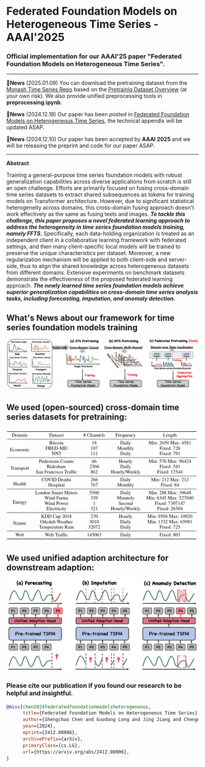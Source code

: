 # Federated Foundation Models on Heterogeneous Time Series - AAAI'2025

### Official implementation for our AAAI'25 paper "Federated Foundation Models on Heterogeneous Time Series".

---

:triangular_flag_on_post:**News** (2025.01.09) You can download the pretraining dataset from the [Monash Time Series Repo](https://forecastingdata.org/) based on the [Pretrainig Dataset Overview](#Datasets) (at your own risk). We also provide unified preprocessing tools in **preprocessing.ipynb**. 

:triangular_flag_on_post:**News** (2024.12.18) Our paper has been posted in [Federated Foundation Models on Heterogeneous Time Series](https://arxiv.org/abs/2412.08906), the technical appendix will be updated ASAP.

:triangular_flag_on_post:**News** (2024.12.10) Our paper has been accepted by **AAAI 2025** and we will be releasing the preprint and code for our paper ASAP.

---
**Abstract**

Training a general-purpose time series foundation models with robust generalization capabilities across diverse applications from scratch is still an open challenge. Efforts are primarily focused on fusing cross-domain time series datasets to extract shared subsequences as tokens for training models on Transformer architecture. However, due to significant statistical heterogeneity across domains, this cross-domain fusing approach doesn't work effectively as the same as fusing texts and images. ***To tackle this challenge, this paper proposes a novel federated learning approach to address the heterogeneity in time series foundation models training, namely FFTS.*** Specifically, each data-holding organization is treated as an independent client in a collaborative learning framework with federated settings, and then many client-specific local models will be trained to preserve the unique characteristics per dataset. Moreover, a new regularization mechanism will be applied to both client-side and server-side, thus to align the shared knowledge across heterogeneous datasets from different domains. Extensive experiments on benchmark datasets demonstrate the effectiveness of the proposed federated learning approach. ***The newly learned time series foundation models achieve superior generalization capabilities on cross-domain time series analysis tasks, including forecasting, imputation, and anomaly detection.***

## What's News about our framework for time series foundation models training
![What's News](assest/difference.png "What's New")

## We used (open-sourced) cross-domain time series datasets for pretraining:
![Datasets](assest/pretrain_data.png "What's New")

## We used unified adaption architecture for downstream adaption:
![Adaption](assest/adaption.png "What's New")


### Please cite our publication if you found our research to be helpful and insightful.

```bibtex
@misc{chen2024federatedfoundationmodelsheterogeneous,
      title={Federated Foundation Models on Heterogeneous Time Series}, 
      author={Shengchao Chen and Guodong Long and Jing Jiang and Chengqi Zhang},
      year={2024},
      eprint={2412.08906},
      archivePrefix={arXiv},
      primaryClass={cs.LG},
      url={https://arxiv.org/abs/2412.08906}, 
}
